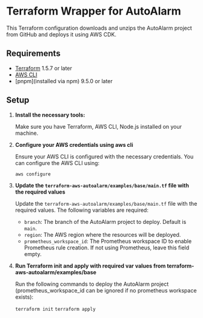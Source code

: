 # Terraform Wrapper for AutoAlarm

This Terraform configuration downloads and unzips the AutoAlarm project from GitHub and deploys it using AWS CDK.

## Requirements

- [Terraform](https://www.terraform.io/downloads.html) 1.5.7 or later
- [AWS CLI](https://aws.amazon.com/cli/)
- [pnpm](installed via npm) 9.5.0 or later


## Setup

1. **Install the necessary tools:**

   Make sure you have Terraform, AWS CLI, Node.js installed on your machine.

2. **Configure your AWS credentials using aws cli**

   Ensure your AWS CLI is configured with the necessary credentials. You can configure the AWS CLI using:

   ```aws configure```

3.  **Update the `terraform-aws-autoalarm/examples/base/main.tf` file with the required values**

    Update the `terraform-aws-autoalarm/examples/base/main.tf` file with the required values. The following variables are required:
    - `branch`: The branch of the AutoAlarm project to deploy. Default is `main`.
    - `region`: The AWS region where the resources will be deployed.
    - `prometheus_workspace_id`: The Prometheus workspace ID to enable Prometheus rule creation. If not using Prometheus, leave this field empty.

4. **Run Terraform init and apply with required var values from terraform-aws-autoalarm/examples/base**

    Run the following commands to deploy the AutoAlarm project (prometheus_workspace_id can be ignored if no prometheus workspace exists):

   ```terraform init```
   ```terraform apply```

